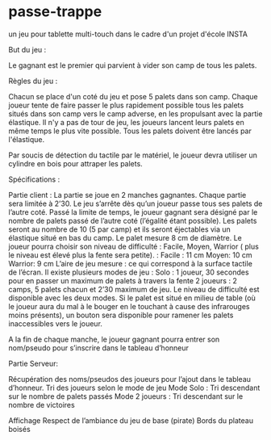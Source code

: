 # passe-trappe
un jeu pour tablette multi-touch dans le cadre d'un projet d'école INSTA

But du jeu : 

Le gagnant est le premier qui parvient à vider son camp de tous les palets.

Règles du jeu : 

Chacun se place d'un coté du jeu et pose 5 palets dans son camp. Chaque joueur tente de faire passer le plus rapidement possible tous les palets situés dans son camp vers le camp adverse, en les propulsant avec la partie élastique. Il n'y a pas de tour de jeu, les joueurs lancent leurs palets en même temps le plus vite possible. Tous les palets doivent être lancés par l'élastique. 

Par soucis de détection du tactile par le matériel, le joueur devra utiliser un cylindre en bois  pour attraper les palets.

Spécifications : 

Partie client :
La partie se joue en 2 manches gagnantes.
Chaque partie sera limitée à 2’30. Le jeu s’arrête dès qu’un joueur passe tous ses palets de l’autre coté. Passé la limite de temps, le joueur gagnant sera désigné par le nombre de palets passé de l’autre coté (l’égalité étant possible).
Les palets seront au nombre de 10 (5 par camp) et ils seront éjectables via un élastique situé en bas du camp.
Le palet mesure 8 cm de diamètre.
Le joueur pourra choisir son niveau de difficulté : Facile, Moyen, Warrior ( plus le niveau est élevé plus la fente sera petite). : 
Facile : 11 cm
Moyen: 10 cm
Warrior: 9 cm
L’aire de jeu mesure : ce qui correspond à la surface tactile de l’écran.
Il existe plusieurs modes de jeu :
Solo : 1 joueur, 30 secondes pour en passer un maximum de palets à travers la fente
2 joueurs : 2 camps, 5 palets chacun et 2’30 maximum de jeu.
Le niveau de difficulté est disponible avec les deux modes.
Si le palet est situé en milieu de table (où le joueur aura du mal à le bouger en le touchant à cause des infrarouges moins présents), un bouton sera disponible pour ramener les palets inaccessibles vers le joueur.

A la fin de chaque manche, le joueur gagnant pourra entrer son nom/pseudo pour s’inscrire dans le tableau d’honneur

Partie Serveur:

Récupération des noms/pseudos des joueurs pour l’ajout dans le tableau d’honneur.
Tri des joueurs selon le mode de jeu
Mode Solo : Tri descendant sur le nombre de palets passés
Mode 2 joueurs : Tri descendant sur le nombre de victoires

Affichage
Respect de l’ambiance du jeu de base (pirate)
Bords du plateau boisés

